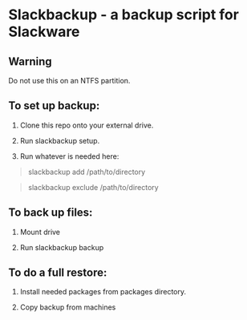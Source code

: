 Slackbackup - a backup script for Slackware
===========================================

Warning
-------
Do not use this on an NTFS partition.

To set up backup:
-----------------

1. Clone this repo onto your external drive.

2. Run slackbackup setup.

3. Run whatever is needed here:

>slackbackup add /path/to/directory

>slackbackup exclude /path/to/directory

To back up files:
-----------------

1. Mount drive

2. Run slackbackup backup

To do a full restore:
---------------------

1. Install needed packages from packages directory.

2. Copy backup from machines
